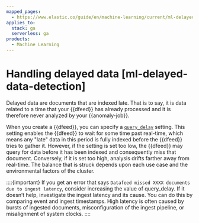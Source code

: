 ```yaml
---
mapped_pages:
  - https://www.elastic.co/guide/en/machine-learning/current/ml-delayed-data-detection.html
applies_to:
  stack: ga
  serverless: ga
products:
  - Machine Learning
---
```


# Handling delayed data [ml-delayed-data-detection]

Delayed data are documents that are indexed late. That is to say, it is data related to a time that your {{dfeed}} has already processed and it is therefore never analyzed by your {{anomaly-job}}.

When you create a {{dfeed}}, you can specify a [`query_delay`](https://www.elastic.co/docs/api/doc/elasticsearch/operation/operation-ml-put-datafeed) setting. This setting enables the {{dfeed}} to wait for some time past real-time, which means any "late" data in this period is fully indexed before the {{dfeed}} tries to gather it. However, if the setting is set too low, the {{dfeed}} may query for data before it has been indexed and consequently miss that document. Conversely, if it is set too high, analysis drifts farther away from real-time. The balance that is struck depends upon each use case and the environmental factors of the cluster.

::::{important}
If you get an error that says `Datafeed missed XXXX documents due to ingest latency`, consider increasing the value of query_delay. If it doesn’t help, investigate the ingest latency and its cause. You can do this by comparing event and ingest timestamps. High latency is often caused by bursts of ingested documents, misconfiguration of the ingest pipeline, or misalignment of system clocks.
::::
